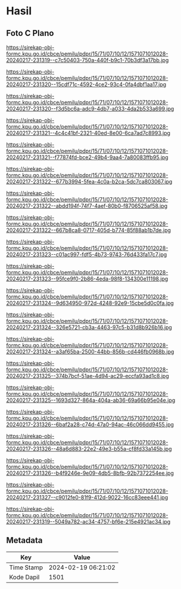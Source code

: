 # Hasil

## Foto C Plano

https://sirekap-obj-formc.kpu.go.id/cbce/pemilu/pdpr/15/71/07/10/12/1571071012028-20240217-231319--c7c50403-750a-440f-b9c1-70b3df3a17bb.jpg

https://sirekap-obj-formc.kpu.go.id/cbce/pemilu/pdpr/15/71/07/10/12/1571071012028-20240217-231320--15cdf71c-4592-4ce2-93c4-0fa4dbf1aa17.jpg

https://sirekap-obj-formc.kpu.go.id/cbce/pemilu/pdpr/15/71/07/10/12/1571071012028-20240217-231320--f3d5bc6a-adc9-4db7-a033-4da2b533a699.jpg

https://sirekap-obj-formc.kpu.go.id/cbce/pemilu/pdpr/15/71/07/10/12/1571071012028-20240217-231321--4c4c41bf-2321-40ed-8e00-6ca7ad7c8993.jpg

https://sirekap-obj-formc.kpu.go.id/cbce/pemilu/pdpr/15/71/07/10/12/1571071012028-20240217-231321--f77874fd-bce2-49b4-9aa4-7a80083ffb95.jpg

https://sirekap-obj-formc.kpu.go.id/cbce/pemilu/pdpr/15/71/07/10/12/1571071012028-20240217-231322--677b3994-5fea-4c0a-b2ca-5dc7ca803067.jpg

https://sirekap-obj-formc.kpu.go.id/cbce/pemilu/pdpr/15/71/07/10/12/1571071012028-20240217-231322--abdd194f-74f7-4aef-80b0-f8706525af58.jpg

https://sirekap-obj-formc.kpu.go.id/cbce/pemilu/pdpr/15/71/07/10/12/1571071012028-20240217-231322--667b8ca8-0717-405d-b774-85f88ab1b7de.jpg

https://sirekap-obj-formc.kpu.go.id/cbce/pemilu/pdpr/15/71/07/10/12/1571071012028-20240217-231323--c01ac997-fdf5-4b73-9743-76d433fa17c7.jpg

https://sirekap-obj-formc.kpu.go.id/cbce/pemilu/pdpr/15/71/07/10/12/1571071012028-20240217-231323--95fce9f0-2b86-4eda-98f8-134300e11198.jpg

https://sirekap-obj-formc.kpu.go.id/cbce/pemilu/pdpr/15/71/07/10/12/1571071012028-20240217-231324--9d634950-972d-4248-92e9-15cbe5d0c0fa.jpg

https://sirekap-obj-formc.kpu.go.id/cbce/pemilu/pdpr/15/71/07/10/12/1571071012028-20240217-231324--326e5721-cb3a-4463-97c5-b31d8b926b16.jpg

https://sirekap-obj-formc.kpu.go.id/cbce/pemilu/pdpr/15/71/07/10/12/1571071012028-20240217-231324--a3af65ba-2500-44bb-856b-cd446fb0968b.jpg

https://sirekap-obj-formc.kpu.go.id/cbce/pemilu/pdpr/15/71/07/10/12/1571071012028-20240217-231325--374b7bcf-51ae-4d94-ac29-eccfa93ad1c8.jpg

https://sirekap-obj-formc.kpu.go.id/cbce/pemilu/pdpr/15/71/07/10/12/1571071012028-20240217-231325--1693d327-864a-404a-ab36-69a66b95e04e.jpg

https://sirekap-obj-formc.kpu.go.id/cbce/pemilu/pdpr/15/71/07/10/12/1571071012028-20240217-231326--6baf2a28-c74d-47a0-94ac-46c066dd9455.jpg

https://sirekap-obj-formc.kpu.go.id/cbce/pemilu/pdpr/15/71/07/10/12/1571071012028-20240217-231326--48a6d883-22e2-49e3-b55a-cf8fd33a145b.jpg

https://sirekap-obj-formc.kpu.go.id/cbce/pemilu/pdpr/15/71/07/10/12/1571071012028-20240217-231326--b4f9246e-9e09-4db5-8bfb-92b7372254ee.jpg

https://sirekap-obj-formc.kpu.go.id/cbce/pemilu/pdpr/15/71/07/10/12/1571071012028-20240217-231327--c9012fe0-81f9-412d-9022-16cc83eee441.jpg

https://sirekap-obj-formc.kpu.go.id/cbce/pemilu/pdpr/15/71/07/10/12/1571071012028-20240217-231319--5049a782-ac34-4757-bf6e-215e4921ac34.jpg


## Metadata

| Key        | Value               |
| ---------- | ------------------- |
| Time Stamp | 2024-02-19 06:21:02 |
| Kode Dapil | 1501                |



